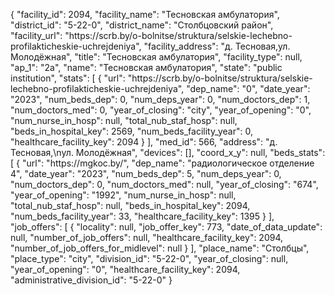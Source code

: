 {
    "facility_id": 2094,
    "facility_name": "Тесновская амбулатория",
    "district_id": "5-22-0",
    "district_name": "Столбцовский район",
    "facility_url": "https:\/\/scrb.by\/o-bolnitse\/struktura\/selskie-lechebno-profilakticheskie-uchrejdeniya",
    "facility_address": "д. Тесновая,ул. Молодёжная",
    "title": "Тесновская амбулатория",
    "facility_type": null,
    "ap_1": "2а",
    "name": "Тесновская амбулатория",
    "state": "public institution",
    "stats": [
        {
            "url": "https:\/\/scrb.by\/o-bolnitse\/struktura\/selskie-lechebno-profilakticheskie-uchrejdeniya",
            "dep_name": "0",
            "date_year": "2023",
            "num_beds_dep": 0,
            "num_deps_year": 0,
            "num_doctors_dep": 1,
            "num_doctors_med": 0,
            "year_of_closing": "city",
            "year_of_opening": "0",
            "num_nurse_in_hosp": null,
            "total_nub_staf_hosp": null,
            "beds_in_hospital_key": 2569,
            "num_beds_facility_year": 0,
            "healthcare_facility_key": 2094
        }
    ],
    "med_id": 566,
    "address": "д. Тесновая,\nул. Молодёжная",
    "devices": [],
    "coord_x_y": null,
    "beds_stats": [
        {
            "url": "https:\/\/mgkoc.by\/",
            "dep_name": "радиологическое отделение 4",
            "date_year": "2023",
            "num_beds_dep": 5,
            "num_deps_year": 0,
            "num_doctors_dep": 0,
            "num_doctors_med": null,
            "year_of_closing": "674",
            "year_of_opening": "1992",
            "num_nurse_in_hosp": null,
            "total_nub_staf_hosp": null,
            "beds_in_hospital_key": 2094,
            "num_beds_facility_year": 33,
            "healthcare_facility_key": 1395
        }
    ],
    "job_offers": [
        {
            "locality": null,
            "job_offer_key": 773,
            "date_of_data_update": null,
            "number_of_job_offers": null,
            "healthcare_facility_key": 2094,
            "number_of_job_offers_for_midlevel": null
        }
    ],
    "place_name": "Столбцы",
    "place_type": "city",
    "division_id": "5-22-0",
    "year_of_closing": null,
    "year_of_opening": "0",
    "healthcare_facility_key": 2094,
    "administrative_division_id": "5-22-0"
}